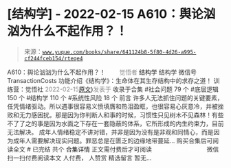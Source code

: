 # [结构学] - 2022-02-15 A610：舆论汹汹为什么不起作用？！

> 来源：[`www.yuque.com/books/share/641124b8-5f80-4d26-a995-cf244fceb154/rteqe4`](https://www.yuque.com/books/share/641124b8-5f80-4d26-a995-cf244fceb154/rteqe4)

<ne-p id="520f42f3293818f927861ebbd5b15da4_p_0" data-lake-id="520f42f3293818f927861ebbd5b15da4_p_0"><ne-text id="uaefa659d" style="color: rgb(51, 51, 51);">A610：舆论汹汹为什么不起作用？！</ne-text></ne-p> <ne-p id="f681eef03c0a69f3ad0d1de3230a5a93" data-lake-id="f681eef03c0a69f3ad0d1de3230a5a93"><ne-text id="udee0edbc" ne-fontsize="12" style="color: rgb(255, 255, 255);">原创</ne-text><ne-text id="u73c9eecc" style="color: rgb(140, 140, 140);">觉悟者</ne-text> <ne-text id="ubfdd0146" ne-fontsize="14">结构学</ne-text></ne-p> <ne-p id="769bde05bc5e927565bed17c46a97140" data-lake-id="769bde05bc5e927565bed17c46a97140"><ne-text id="ub2be8684" ne-fontsize="14" ne-bold="true" style="color: rgb(51, 51, 51);">结构学</ne-text></ne-p> <ne-p id="10f51695c2b3139a70fd043f7311de2d" data-lake-id="10f51695c2b3139a70fd043f7311de2d"><ne-text id="u5ffc5645" ne-fontsize="14" style="color: rgb(51, 51, 51);">微信号</ne-text><ne-text id="u0dc40cf8" ne-fontsize="14" style="color: rgb(51, 51, 51);">TransactionCosts</ne-text></ne-p> <ne-p id="868748d5f01624ad0d902774588433b6" data-lake-id="868748d5f01624ad0d902774588433b6"><ne-text id="u854c925c" ne-fontsize="14" style="color: rgb(51, 51, 51);">功能介绍</ne-text><ne-text id="u0fde9816" ne-fontsize="14" style="color: rgb(51, 51, 51);">《结构学》：生命体在其生存结构中的求存之道！ 训练营：觉悟社</ne-text></ne-p> <ne-p id="dc48541ecec629297146cb84df855640" data-lake-id="dc48541ecec629297146cb84df855640"><ne-text id="u73c5cdd1" style="color: rgb(140, 140, 140);">2022-02-15</ne-text>[<ne-text id="u176a950e" ne-fontsize="14">原文</ne-text>](https://mp.weixin.qq.com/s?__biz=MzIzMDYwOTM0Mg==&mid=2247487017&idx=1&sn=15141e99a4d301e876545d4c7fdaac94&chksm=e8b196f8dfc61feee1de6b14ce74c2cf712b6d598a09c505a42b7b970267c3100769960def05#rd))<ne-text id="ue9f31838" ne-fontsize="14" style="color: rgb(140, 140, 140);">发表于</ne-text></ne-p> <ne-p id="82e7f86284c5999f387bc31f6703d286" data-lake-id="82e7f86284c5999f387bc31f6703d286"><ne-text id="u9dab0014" style="color: rgb(51, 51, 51);">收录于合集</ne-text></ne-p> <ne-p id="c13037e23774c7f335d9caf7fae166ae" data-lake-id="c13037e23774c7f335d9caf7fae166ae"><ne-text id="u382fe0c8" style="color: rgb(51, 51, 51);">#社会问题 79 个</ne-text></ne-p> <ne-p id="bb85b3efce599351d843433495825433" data-lake-id="bb85b3efce599351d843433495825433"><ne-text id="ua28cf872" style="color: rgb(51, 51, 51);">#底层逻辑 150 个</ne-text></ne-p> <ne-p id="22256029cd5c9737db25c2e1af99e774" data-lake-id="22256029cd5c9737db25c2e1af99e774"><ne-text id="u731e31e7" style="color: rgb(51, 51, 51);">#结构学 110 个</ne-text></ne-p> <ne-p id="9cbebac243d81eb0d0a217eba1ca7e66" data-lake-id="9cbebac243d81eb0d0a217eba1ca7e66"><ne-text id="u6794ead4" style="color: rgb(51, 51, 51);">#系统性风险 18 个</ne-text></ne-p> <ne-p id="0b63624c6538f1cb0bdf988f639c1120" data-lake-id="0b63624c6538f1cb0bdf988f639c1120"><ne-text id="uf0ff1db1" style="color: rgb(51, 51, 51);">前言</ne-text></ne-p> <ne-p id="1da66606f923b403b4653092e3c4fd90" data-lake-id="1da66606f923b403b4653092e3c4fd90"><ne-text id="u3a4a5437" style="color: rgb(51, 51, 51);">许多人无法抓住问题的关键要素，任凭情绪驱动。所以遇事很容易义愤填膺和热泪盈眶，也很容易心灰意冷，并被挫败和无力感困扰。那是因为你判断人和事的时候，习惯性只见树木不见森林！有些不了了之的事是因为水面之下存在一套隐蔽的体系，它所形成的内生约束力，目前无法解决。</ne-text></ne-p> <ne-p id="538ca3bf437ecc4083cde731d995c637" data-lake-id="538ca3bf437ecc4083cde731d995c637"><ne-text id="u5899b2d6" style="color: rgb(51, 51, 51);">成年人情绪稳定不讲对错，并非是因为没有是非观和同情心，而是因为成年人需要解决现实问题。罪恶总是在匮乏的边缘地带蔓延…</ne-text></ne-p> <ne-p id="6dbb5f14a0d3ae9854c7cf3351a13eba" data-lake-id="6dbb5f14a0d3ae9854c7cf3351a13eba" ne-alignment="center"><ne-text id="u1dd61ab9" style="color: rgb(51, 51, 51);">购买合集后可阅读全文</ne-text></ne-p> <ne-p id="6b225a1f9f96d405b6ee13e28b997a04" data-lake-id="6b225a1f9f96d405b6ee13e28b997a04" ne-alignment="center"><ne-text id="u30263e0e" style="color: rgb(51, 51, 51);">#</ne-text></ne-p> <ne-p id="4fda551802c2c25aa1502b64acfb1d11" data-lake-id="4fda551802c2c25aa1502b64acfb1d11" ne-alignment="center"><ne-text id="ubeb8b828" style="color: rgb(51, 51, 51);">已完结 共个</ne-text></ne-p> <ne-p id="0f3abd2a3256c4c2a1a641268bf4c782" data-lake-id="0f3abd2a3256c4c2a1a641268bf4c782" ne-alignment="center"><ne-text id="u3f35f165" ne-fontsize="16">合集详情</ne-text></ne-p> <ne-p id="d47136ab2a63dc14cbdb26a0a86e768d" data-lake-id="d47136ab2a63dc14cbdb26a0a86e768d" ne-alignment="center"><ne-text id="u461c3fc6" style="color: rgb(51, 51, 51);">正文需付费后才可阅读</ne-text></ne-p> <ne-p id="3575373d2835def24abdccca43f6c016" data-lake-id="3575373d2835def24abdccca43f6c016" ne-alignment="center"><ne-text id="u485616ab" style="color: rgb(255, 255, 255);">加载中</ne-text></ne-p> <ne-p id="f71d5c8a8a565675264bc94d7a128063" data-lake-id="f71d5c8a8a565675264bc94d7a128063" ne-alignment="center"><ne-text id="u1bf00afc" style="color: rgb(255, 255, 255);"> 微信豆购买</ne-text></ne-p> <ne-p id="b762e7be1f5b7e0e4336c062832a92eb" data-lake-id="b762e7be1f5b7e0e4336c062832a92eb" ne-alignment="center"><ne-text id="ufe51c0e0" style="color: rgb(51, 51, 51);">微信扫一扫付费阅读本文</ne-text></ne-p> <ne-p id="314923af5d597d9b39c7a6b8cac72075" data-lake-id="314923af5d597d9b39c7a6b8cac72075" ne-alignment="center"><ne-text id="u6b2dd8ca" ne-fontsize="13" style="color: rgb(51, 51, 51);">人付费， 人赞赏</ne-text></ne-p> <ne-h3 id="Thfqp" data-lake-id="Thfqp"><ne-heading-ext><ne-heading-anchor></ne-heading-anchor><ne-heading-fold></ne-heading-fold></ne-heading-ext><ne-heading-content><ne-text id="u86931138" ne-fontsize="16" style="color: rgb(51, 51, 51);">精选留言</ne-text></ne-heading-content></ne-h3> <ne-p id="bd3382cf2cbd3d6574835080fb4e3406" data-lake-id="bd3382cf2cbd3d6574835080fb4e3406"><ne-text id="u6c812b32" style="color: rgb(51, 51, 51);">暂无...</ne-text></ne-p>